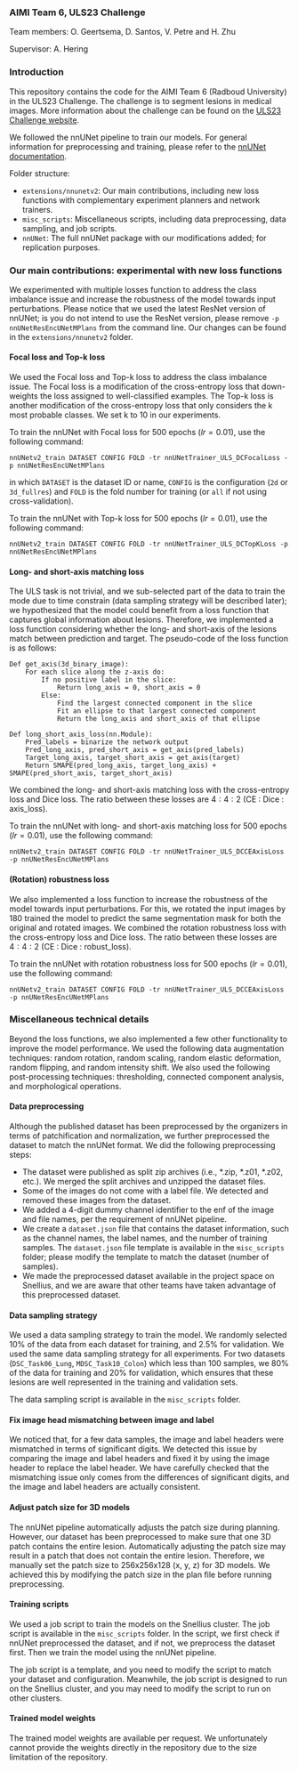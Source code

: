 ### AIMI Team 6, ULS23 Challenge 
Team members: O. Geertsema, D. Santos, V. Petre and H. Zhu

Supervisor: A. Hering

### Introduction

This repository contains the code for the AIMI Team 6 (Radboud University) in the ULS23 Challenge. The challenge is to segment lesions in medical images. More information about the challenge can be found on the [ULS23 Challenge website](https://uls23.grand-challenge.org/).

We followed the nnUNet pipeline to train our models. For general information for preprocessing and training, please refer to the [nnUNet documentation](https://github.com/MIC-DKFZ/nnUNet?tab=readme-ov-file#how-to-get-started).

Folder structure:
- `extensions/nnunetv2`: Our main contributions, including new loss functions with complementary experiment planners and network trainers.
- `misc_scripts`: Miscellaneous scripts, including data preprocessing, data sampling, and job scripts.
- `nnUNet`: The full nnUNet package with our modifications added; for replication purposes.

### Our main contributions: experimental with new loss functions

We experimented with multiple losses function to address the class imbalance issue and increase the robustness of the model towards input perturbations. Please notice that we used the latest ResNet version of nnUNet; is you do not intend to use the ResNet version, please remove `-p nnUNetResEncUNetMPlans` from the command line. Our changes can be found in the `extensions/nnunetv2` folder.

#### Focal loss and Top-k loss
We used the Focal loss and Top-k loss to address the class imbalance issue. The Focal loss is a modification of the cross-entropy loss that down-weights the loss assigned to well-classified examples. The Top-k loss is another modification of the cross-entropy loss that only considers the k most probable classes. We set k to 10 in our experiments.

To train the nnUNet with Focal loss for 500 epochs ($lr = 0.01$), use the following command:
```
nnUNetv2_train DATASET CONFIG FOLD -tr nnUNetTrainer_ULS_DCFocalLoss -p nnUNetResEncUNetMPlans
```
in which `DATASET` is the dataset ID or name, `CONFIG` is the configuration (`2d` or `3d_fullres`) and `FOLD` is the fold number for training (or `all` if not using cross-validation).

To train the nnUNet with Top-k loss for 500 epochs ($lr = 0.01$), use the following command:
```
nnUNetv2_train DATASET CONFIG FOLD -tr nnUNetTrainer_ULS_DCTopKLoss -p nnUNetResEncUNetMPlans
```

#### Long- and short-axis matching loss
The ULS task is not trivial, and we sub-selected part of the data to train the mode due to time constrain (data sampling strategy will be described later); we hypothesized that the model could benefit from a loss function that captures global information about lesions. Therefore, we implemented a loss function considering whether the long- and short-axis of the lesions match between prediction and target. The pseudo-code of the loss function is as follows:
```
Def get_axis(3d_binary_image):
    For each slice along the z-axis do:
	    If no positive label in the slice:
            Return long_axis = 0, short_axis = 0
        Else:
            Find the largest connected component in the slice
            Fit an ellipse to that largest connected component
            Return the long_axis and short_axis of that ellipse

Def long_short_axis_loss(nn.Module):
    Pred_labels = binarize the network output
    Pred_long_axis, pred_short_axis = get_axis(pred_labels)
    Target_long_axis, target_short_axis = get_axis(target)
    Return SMAPE(pred_long_axis, target_long_axis) + SMAPE(pred_short_axis, target_short_axis)
```

We combined the long- and short-axis matching loss with the cross-entropy loss and Dice loss. The ratio between these losses are $4:4:2$ (CE : Dice : axis_loss).

To train the nnUNet with long- and short-axis matching loss for 500 epochs ($lr = 0.01$), use the following command:
```
nnUNetv2_train DATASET CONFIG FOLD -tr nnUNetTrainer_ULS_DCCEAxisLoss -p nnUNetResEncUNetMPlans
```

#### (Rotation) robustness loss

We also implemented a loss function to increase the robustness of the model towards input perturbations. For this, we rotated the input images by 180 trained the model to predict the same segmentation mask for both the original and rotated images. We combined the rotation robustness loss with the cross-entropy loss and Dice loss. The ratio between these losses are $4:4:2$ (CE : Dice : robust_loss).

To train the nnUNet with rotation robustness loss for 500 epochs ($lr = 0.01$), use the following command:
```
nnUNetv2_train DATASET CONFIG FOLD -tr nnUNetTrainer_ULS_DCCEAxisLoss -p nnUNetResEncUNetMPlans
```

### Miscellaneous technical details

Beyond the loss functions, we also implemented a few other functionality to improve the model performance. We used the following data augmentation techniques: random rotation, random scaling, random elastic deformation, random flipping, and random intensity shift. We also used the following post-processing techniques: thresholding, connected component analysis, and morphological operations.

#### Data preprocessing

Although the published dataset has been preprocessed by the organizers in terms of patchification and normalization, we further preprocessed the dataset to match the nnUNet format. We did the following preprocessing steps:
- The dataset were published as split zip archives (i.e., *.zip, *.z01, *.z02, etc.). We merged the split archives and unzipped the dataset files.
- Some of the images do not come with a label file. We detected and removed these images from the dataset.
- We added a 4-digit dummy channel identifier to the enf of the image and file names, per the requirement of nnUNet pipeline.
- We create a `dataset.json` file that contains the dataset information, such as the channel names, the label names, and the number of training samples. The `dataset.json` file template is available in the `misc_scripts` folder; please modify the template to match the dataset (number of samples).
- We made the preprocessed dataset available in the project space on Snellius, and we are aware that other teams have taken advantage of this preprocessed dataset.

#### Data sampling strategy

We used a data sampling strategy to train the model. We randomly selected 10% of the data from each dataset for training, and 2.5% for validation. We used the same data sampling strategy for all experiments. For two datasets (`DSC_Task06_Lung`, `MDSC_Task10_Colon`) which less than 100 samples, we 80% of the data for training and 20% for validation, which ensures that these lesions are well represented in the training and validation sets.

The data sampling script is available in the `misc_scripts` folder.

#### Fix image head mismatching between image and label

We noticed that, for a few data samples, the image and label headers were mismatched in terms of significant digits. We detected this issue by comparing the image and label headers and fixed it by using the image header to replace the label header. We have carefully checked that the mismatching issue only comes from the differences of significant digits, and the image and label headers are actually consistent.

#### Adjust patch size for 3D models

The nnUNet pipeline automatically adjusts the patch size during planning. However, our dataset has been preprocessed to make sure that one 3D patch contains the entire lesion. Automatically adjusting the patch size may result in a patch that does not contain the entire lesion. Therefore, we manually set the patch size to 256x256x128 (x, y, z) for 3D models. We achieved this by modifying the patch size in the plan file before running preprocessing.

#### Training scripts

We used a job script to train the models on the Snellius cluster. The job script is available in the `misc_scripts` folder. In the script, we first check if nnUNet preprocessed the dataset, and if not, we preprocess the dataset first. Then we train the model using the nnUNet pipeline.

The job script is a template, and you need to modify the script to match your dataset and configuration. Meanwhile, the job script is designed to run on the Snellius cluster, and you may need to modify the script to run on other clusters.

#### Trained model weights

The trained model weights are available per request. We unfortunately cannot provide the weights directly in the repository due to the size limitation of the repository.